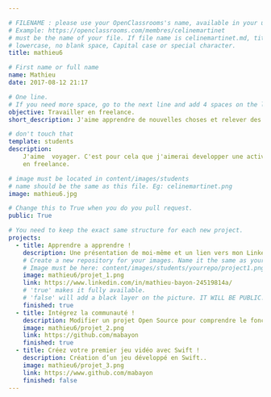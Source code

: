 ```yaml
---

# FILENAME : please use your OpenClassrooms's name, available in your url.
# Example: https://openclassrooms.com/membres/celinemartinet
# must be the name of your file. If file name is celinemartinet.md, title is celinemartinet.
# lowercase, no blank space, Capital case or special character.
title: mathieu6

# First name or full name
name: Mathieu
date: 2017-08-12 21:17

# One line.
# If you need more space, go to the next line and add 4 spaces on the left, as in 'description'.
objective: Travailler en freelance.
short_description: J'aime apprendre de nouvelles choses et relever des defis (comme Sacha).

# don't touch that
template: students
description:
    J'aime  voyager. C'est pour cela que j'aimerai developper une activite 
    en freelance.

# image must be located in content/images/students
# name should be the same as this file. Eg: celinemartinet.png
image: mathieu6.jpg

# Change this to True when you do you pull request.
public: True

# You need to keep the exact same structure for each new project.
projects:
  - title: Apprendre a apprendre !
    description: Une présentation de moi-même et un lien vers mon LinkedIn.
    # Create a new repository for your images. Name it the same as your nickname and profile picture.
    # Image must be here: content/images/students/yourrepo/project1.png
    image: mathieu6/projet_1.png
    link: https://www.linkedin.com/in/mathieu-bayon-24519814a/
    # 'true' makes it fully available.
    # 'false' will add a black layer on the picture. IT WILL BE PUBLIC!
    finished: true
  - title: Intégrez la communauté !
    description: Modifier un projet Open Source pour comprendre le fonctionnement de Git, de Github et des pull requests. 
    image: mathieu6/projet_2.png
    link: https://github.com/mabayon
    finished: true
  - title: Créez votre premier jeu vidéo avec Swift !
    description: Création d’un jeu développé en Swift..
    image: mathieu6/projet_3.png
    link: https://www.github.com/mabayon
    finished: false
---
```


